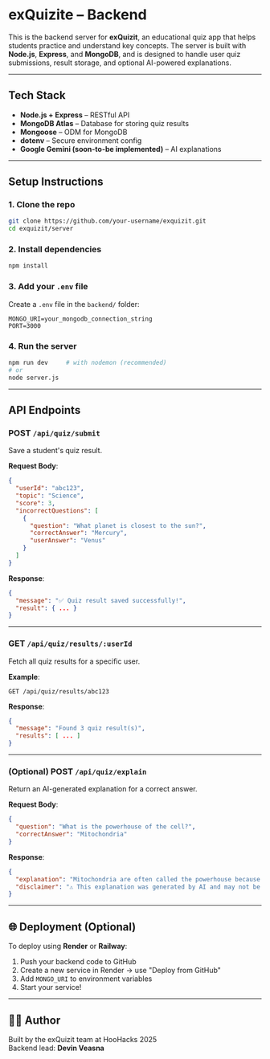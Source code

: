 # exQuizite – Backend

This is the backend server for **exQuizit**, an educational quiz app that helps students practice and understand key concepts. The server is built with **Node.js**, **Express**, and **MongoDB**, and is designed to handle user quiz submissions, result storage, and optional AI-powered explanations.

---

## Tech Stack

- **Node.js + Express** – RESTful API
- **MongoDB Atlas** – Database for storing quiz results
- **Mongoose** – ODM for MongoDB
- **dotenv** – Secure environment config
- **Google Gemini (soon-to-be implemented)** – AI explanations

---

## Setup Instructions

### 1. Clone the repo

```bash
git clone https://github.com/your-username/exquizit.git
cd exquizit/server
```

### 2. Install dependencies

```bash
npm install
```

### 3. Add your `.env` file

Create a `.env` file in the `backend/` folder:

```env
MONGO_URI=your_mongodb_connection_string
PORT=3000
```

### 4. Run the server

```bash
npm run dev     # with nodemon (recommended)
# or
node server.js
```

---

## API Endpoints

### POST `/api/quiz/submit`

Save a student's quiz result.

**Request Body**:

```json
{
  "userId": "abc123",
  "topic": "Science",
  "score": 3,
  "incorrectQuestions": [
    {
      "question": "What planet is closest to the sun?",
      "correctAnswer": "Mercury",
      "userAnswer": "Venus"
    }
  ]
}
```

**Response**:

```json
{
  "message": "✅ Quiz result saved successfully!",
  "result": { ... }
}
```

---

### GET `/api/quiz/results/:userId`

Fetch all quiz results for a specific user.

**Example**:

```
GET /api/quiz/results/abc123
```

**Response**:

```json
{
  "message": "Found 3 quiz result(s)",
  "results": [ ... ]
}
```

---

### (Optional) POST `/api/quiz/explain`

Return an AI-generated explanation for a correct answer.

**Request Body**:

```json
{
  "question": "What is the powerhouse of the cell?",
  "correctAnswer": "Mitochondria"
}
```

**Response**:

```json
{
  "explanation": "Mitochondria are often called the powerhouse because they produce ATP...",
  "disclaimer": "⚠️ This explanation was generated by AI and may not be fully accurate."
}
```

---

## 🌐 Deployment (Optional)

To deploy using **Render** or **Railway**:

1. Push your backend code to GitHub
2. Create a new service in Render → use "Deploy from GitHub"
3. Add `MONGO_URI` to environment variables
4. Start your service!

---

## 👨‍💻 Author

Built by the exQuizit team at HooHacks 2025  
Backend lead: **Devin Veasna**